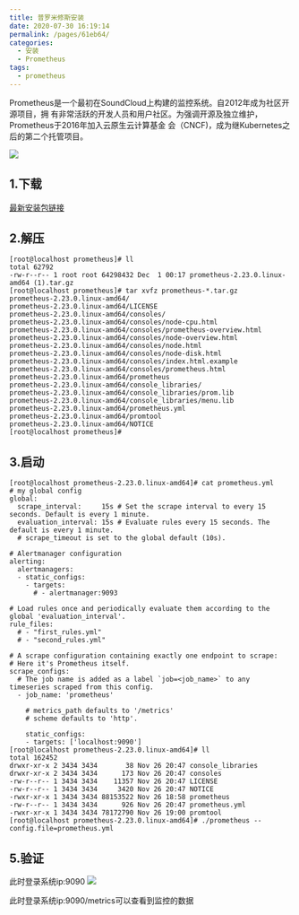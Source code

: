 ```yaml
---
title: 普罗米修斯安装
date: 2020-07-30 16:19:14
permalink: /pages/61eb64/
categories:
  - 安装
  - Prometheus
tags:
  - prometheus
---
```



Prometheus是一个最初在SoundCloud上构建的监控系统。自2012年成为社区开源项目，拥 有非常活跃的开发人员和用户社区。为强调开源及独立维护，Prometheus于2016年加入云原生云计算基金
会（CNCF)，成为继Kubernetes之后的第二个托管项目。

<!-- more -->

![](https://cdn.jsdelivr.net/gh/summerking1/image@main/815.png)

## 1.下载
[最新安装包链接](https://mirrors.tuna.tsinghua.edu.cn/github-release/prometheus/prometheus/LatestRelease/) 


## 2.解压
```shell
[root@localhost prometheus]# ll
total 62792
-rw-r--r-- 1 root root 64298432 Dec  1 00:17 prometheus-2.23.0.linux-amd64 (1).tar.gz
[root@localhost prometheus]# tar xvfz prometheus-*.tar.gz
prometheus-2.23.0.linux-amd64/
prometheus-2.23.0.linux-amd64/LICENSE
prometheus-2.23.0.linux-amd64/consoles/
prometheus-2.23.0.linux-amd64/consoles/node-cpu.html
prometheus-2.23.0.linux-amd64/consoles/prometheus-overview.html
prometheus-2.23.0.linux-amd64/consoles/node-overview.html
prometheus-2.23.0.linux-amd64/consoles/node.html
prometheus-2.23.0.linux-amd64/consoles/node-disk.html
prometheus-2.23.0.linux-amd64/consoles/index.html.example
prometheus-2.23.0.linux-amd64/consoles/prometheus.html
prometheus-2.23.0.linux-amd64/prometheus
prometheus-2.23.0.linux-amd64/console_libraries/
prometheus-2.23.0.linux-amd64/console_libraries/prom.lib
prometheus-2.23.0.linux-amd64/console_libraries/menu.lib
prometheus-2.23.0.linux-amd64/prometheus.yml
prometheus-2.23.0.linux-amd64/promtool
prometheus-2.23.0.linux-amd64/NOTICE
[root@localhost prometheus]# 
```
## 3.启动

```shell
[root@localhost prometheus-2.23.0.linux-amd64]# cat prometheus.yml 
# my global config
global:
  scrape_interval:     15s # Set the scrape interval to every 15 seconds. Default is every 1 minute.
  evaluation_interval: 15s # Evaluate rules every 15 seconds. The default is every 1 minute.
  # scrape_timeout is set to the global default (10s).

# Alertmanager configuration
alerting:
  alertmanagers:
  - static_configs:
    - targets:
      # - alertmanager:9093

# Load rules once and periodically evaluate them according to the global 'evaluation_interval'.
rule_files:
  # - "first_rules.yml"
  # - "second_rules.yml"

# A scrape configuration containing exactly one endpoint to scrape:
# Here it's Prometheus itself.
scrape_configs:
  # The job name is added as a label `job=<job_name>` to any timeseries scraped from this config.
  - job_name: 'prometheus'

    # metrics_path defaults to '/metrics'
    # scheme defaults to 'http'.

    static_configs:
    - targets: ['localhost:9090']
[root@localhost prometheus-2.23.0.linux-amd64]# ll
total 162452
drwxr-xr-x 2 3434 3434       38 Nov 26 20:47 console_libraries
drwxr-xr-x 2 3434 3434      173 Nov 26 20:47 consoles
-rw-r--r-- 1 3434 3434    11357 Nov 26 20:47 LICENSE
-rw-r--r-- 1 3434 3434     3420 Nov 26 20:47 NOTICE
-rwxr-xr-x 1 3434 3434 88153522 Nov 26 18:58 prometheus
-rw-r--r-- 1 3434 3434      926 Nov 26 20:47 prometheus.yml
-rwxr-xr-x 1 3434 3434 78172790 Nov 26 19:00 promtool
[root@localhost prometheus-2.23.0.linux-amd64]# ./prometheus --config.file=prometheus.yml
```

## 5.验证
此时登录系统ip:9090
![](https://cdn.jsdelivr.net/gh/summerking1/image@main/806.png)

此时登录系统ip:9090/metrics可以查看到监控的数据

